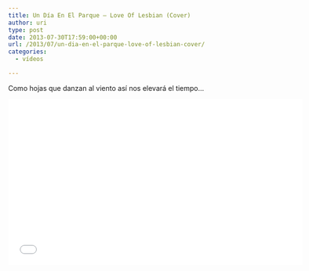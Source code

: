 ```yaml
---
title: Un Día En El Parque – Love Of Lesbian (Cover)
author: uri
type: post
date: 2013-07-30T17:59:00+00:00
url: /2013/07/un-dia-en-el-parque-love-of-lesbian-cover/
categories:
  - vídeos

---
```

Como hojas que danzan al viento así nos elevará el tiempo&#8230;

<iframe width="601" height="338" src="//www.youtube.com/embed/5ryU08fwfkI" frameborder="0" allowfullscreen></iframe>